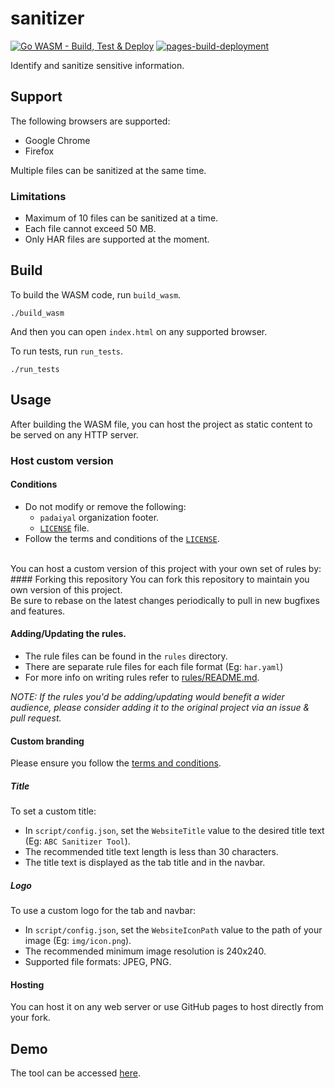 # sanitizer
[![Go WASM - Build, Test & Deploy](https://github.com/padaiyal/sanitizer/actions/workflows/go_wasm_build_test_deploy.yml/badge.svg?branch=main)](https://github.com/padaiyal/sanitizer/actions/workflows/go_wasm_build_test_deploy.yml)
[![pages-build-deployment](https://github.com/padaiyal/sanitizer/actions/workflows/pages/pages-build-deployment/badge.svg)](https://github.com/padaiyal/sanitizer/actions/workflows/pages/pages-build-deployment) <br>

Identify and sanitize sensitive information.

## Support
The following browsers are supported:
- Google Chrome
- Firefox

Multiple files can be sanitized at the same time.<br>

### Limitations
- Maximum of 10 files can be sanitized at a time.
- Each file cannot exceed 50 MB.
- Only HAR files are supported at the moment.

## Build
To build the WASM code, run `build_wasm`.
```
./build_wasm
```
And then you can open `index.html` on any supported browser.

To run tests, run `run_tests`.
```
./run_tests
```

## Usage
After building the WASM file, you can host the project as static content to be served on any HTTP server.

### Host custom version

#### Conditions
- Do not modify or remove the following:
    - `padaiyal` organization footer.
    - [`LICENSE`](LICENSE) file.
- Follow the terms and conditions of the [`LICENSE`](LICENSE).

<br>
You can host a custom version of this project with your own set of rules by:
#### Forking this repository
You can fork this repository to maintain you own version of this project.<br>
Be sure to rebase on the latest changes periodically to pull in new bugfixes and features.

#### Adding/Updating the rules.
- The rule files can be found in the `rules` directory.<br>
- There are separate rule files for each file format (Eg: `har.yaml`)<br>
- For more info on writing rules refer to [rules/README.md](rules/README.md).<br>

*NOTE: If the rules you'd be adding/updating would benefit a wider audience, please consider adding it to the original project via an issue & pull request.*

#### Custom branding
Please ensure you follow the [terms and conditions](#Conditions).
##### Title
To set a custom title:
 - In `script/config.json`, set the `WebsiteTitle` value to the desired title text (Eg: `ABC Sanitizer Tool`).
 - The recommended title text length is less than 30 characters.
 - The title text is displayed as the tab title and in the navbar.
##### Logo
To use a custom logo for the tab and navbar:
- In `script/config.json`, set the `WebsiteIconPath` value to the path of your image (Eg: `img/icon.png`).
- The recommended minimum image resolution is 240x240.
- Supported file formats: JPEG, PNG.

#### Hosting
You can host it on any web server or use GitHub pages to host directly from your fork.

## Demo
The tool can be accessed [here](https://padaiyal.github.io/sanitizer/).
